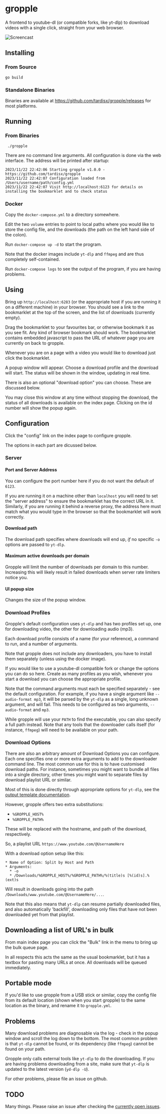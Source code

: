 # gropple

A frontend to youtube-dl (or compatible forks, like yt-dlp) to download videos
with a single click, straight from your web browser.

![Screencast](/screencast.gif)

## Installing

### From Source

    go build

### Standalone Binaries

Binaries are available at <https://github.com/tardisx/gropple/releases> for most
platforms.

## Running

### From Binaries

     ./gropple

There are no command line arguments. All configuration is done via the web
interface. The address will be printed after startup:

    2023/11/22 22:42:06 Starting gropple v1.0.0 - https://github.com/tardisx/gropple
    2023/11/22 22:42:07 Configuration loaded from /Users/username/path/config.yml
    2023/11/22 22:42:07 Visit http://localhost:6123 for details on installing the bookmarklet and to check status

### Docker

Copy the `docker-compose.yml` to a directory somewhere.

Edit the two `volume` entries to point to local paths where you would like to
store the config file, and the downloads (the path on the left hand side of the
colon).

Run `docker-compose up -d` to start the program.

Note that the docker images include `yt-dlp` and `ffmpeg` and are thus
completely self-contained.

Run `docker-compose logs` to see the output of the program, if you are having
problems.

## Using

Bring up `http://localhost:6283` (or the appropriate host if you are running it
on a different machine) in your browser. You should see a link to the
bookmarklet at the top of the screen, and the list of downloads (currently
empty).

Drag the bookmarklet to your favourites bar, or otherwise bookmark it as you see
fit. Any kind of browser bookmark should work. The bookmarklet contains embedded
javascript to pass the URL of whatever page you are currently on back to
gropple.

Whenever you are on a page with a video you would like to download just click
the bookmarklet.

A popup window will appear. Choose a download profile and the download will
start. The status will be shown in the window, updating in real time.

There is also an optional "download option" you can choose. These are discussed
below.

You may close this window at any time without stopping the download, the status
of all downloads is available on the index page. Clicking on the id number will
show the popup again.

## Configuration

Click the "config" link on the index page to configure gropple.

The options in each part are dicussed below.

### Server

#### Port and Server Address

You can configure the port number here if you do not want the default of `6123`.

If you are running it on a machine other than `localhost` you will need to set
the "server address" to ensure the bookmarklet has the correct URL in it.
Similarly, if you are running it behind a reverse proxy, the address here must
match what you would type in the browser so that the bookmarklet will work
correctly.

#### Download path

The download path specifies where downloads will end up, *if* no specific `-o`
options are passed to `yt-dlp`.

#### Maximum active downloads per domain

Gropple will limit the number of downloads per domain to this number. Increasing
this will likely result in failed downloads when server rate limiters notice
you.

#### UI popup size

Changes the size of the popup window.

### Download Profiles

Gropple's default configuration uses `yt-dlp` and has two profiles set up, one
for downloading video, the other for downloading audio (mp3).

Each download profile consists of a name (for your reference), a command to run,
and a number of arguments.

Note that gropple does not include any downloaders, you have to install them
separately (unless using the docker image).

If you would like to use a youtube-dl compatible fork or change the options you
can do so here. Create as many profiles as you wish, whenever you start a
download you can choose the appropriate profile.

Note that the command arguments must each be specified separately - see the
default configuration. For example, if you have a single argument like
`--audio-format mp3`, it will be parsed by the `yt-dlp` as a single, long
unknown argument, and will fail. This needs to be configured as two arguments,
`--audio-format` and `mp3`.

While gropple will use your `PATH` to find the executable, you can also specify
a full path instead. Note that any tools that the downloader calls itself (for
instance, `ffmpeg`) will need to be available on your path.

### Download Options

There are also an arbitrary amount of Download Options you can configure. Each
one specifies one or more extra arguments to add to the downloader command line.
The most common use for this is to have customised download paths. For instance,
sometimes you might want to bundle all files into a single directory, other
times you might want to separate files by download playlist URL or similar.

Most of this is done directly through appropriate options for `yt-dlp`, see the
[output template
documentation](https://github.com/yt-dlp/yt-dlp#output-template).

However, gropple offers two extra substitutions:

  * `%GROPPLE_HOST%`
  * `%GROPPLE_PATH%`

These will be replaced with the hostname, and path of the download,
respectively.

So, a playlist URL `https://www.youtube.com/@UsernameHere`

With a download option setup like this:

    * Name of Option: Split by Host and Path
    * Arguments:
      * -o
      * /Downloads/%GROPPLE_HOST%/%GROPPLE_PATH%/%(title)s [%(id)s].%(ext)s

Will result in downloads going into the path
`/Downloads/www.youtube.com/@UsernameHere/...`.

Note that this also means that `yt-dlp` can resume partially downloaded files, and
also automatically 'backfill', downloading only files that have not been
downloaded yet from that playlist.

## Downloading a list of URL's in bulk

From main index page you can click the "Bulk" link in the menu to bring up the
bulk queue page.

In all respects this acts the same as the usual bookmarklet, but it has a
textbox for pasting many URLs at once. All downloads will be queued immediately.

## Portable mode

If you'd like to use gropple from a USB stick or similar, copy the config file
from its default location (shown when you start gropple) to the same location as
the binary, and rename it to `gropple.yml`.

## Problems

Many download problems are diagnosable via the log - check in the popup window
and scroll the log down to the bottom. The most common problem is that `yt-dlp`
cannot be found, or its dependency (like `ffmpeg`) cannot be found on your path.

Gropple only calls external tools like `yt-dlp` to do the downloading. If you
are having problems downloading from a site, make sure that `yt-dlp` is updated
to the latest version (`yd-dlp -U`).

For other problems, please file an issue on github.

## TODO

Many things. Please raise an issue after checking the [currently open
issues](https://github.com/tardisx/gropple/issues).
